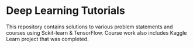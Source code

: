# Deep Learning Tutorials
This repository contains solutions to various problem statements and courses using Sckit-learn  & TensorFlow.
Course work also includes Kaggle Learn project that was completed.

